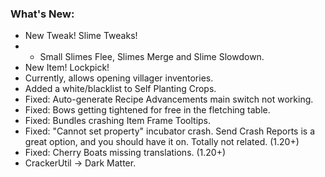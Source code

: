 ### What's New:

* New Tweak! Slime Tweaks!
* * Small Slimes Flee, Slimes Merge and Slime Slowdown.
* New Item! Lockpick!
* Currently, allows opening villager inventories.
* Added a white/blacklist to Self Planting Crops.
* Fixed: Auto-generate Recipe Advancements main switch not working.
* Fixed: Bows getting tightened for free in the fletching table.
* Fixed: Bundles crashing Item Frame Tooltips.
* Fixed: "Cannot set property" incubator crash. Send Crash Reports is a great option, and you should have it on. Totally not related. (1.20+)
* Fixed: Cherry Boats missing translations. (1.20+)
* CrackerUtil -> Dark Matter.
